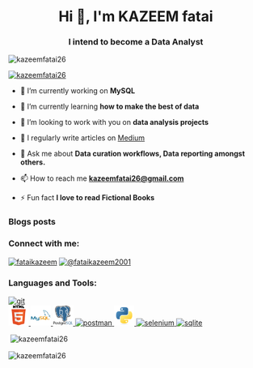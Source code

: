 <h1 align="center">Hi 👋, I'm KAZEEM fatai</h1>
<h3 align="center">I intend to become a Data Analyst</h3>

<p align="left"> <img src="https://komarev.com/ghpvc/?username=kazeemfata26&label=Profile%20views&color=0e75b6&style=flat" alt="kazeemfatai26" /> </p>

<p align="left"> <a href="https://github.com/ryo-ma/github-profile-trophy"><img src="https://github-profile-trophy.vercel.app/?username=kazeemfatai26" alt="kazeemfatai26" /></a> </p>

- 🔭 I’m currently working on **MySQL**

- 🌱 I’m currently learning **how to make the best of data**

- 👯 I’m looking to work with you on **data analysis projects**

- 📝 I regularly write articles on [Medium](https://medium.com/@fataikazeem2001)

- 💬 Ask me about **Data curation workflows, Data reporting amongst others.**

- 📫 How to reach me **kazeemfatai26@gmail.com**

- ⚡ Fun fact **I love to read Fictional Books**

### Blogs posts
<!-- BLOG-POST-LIST:START -->
<!-- BLOG-POST-LIST:END -->

<h3 align="left">Connect with me:</h3>
<p align="left">
<a href="https://www.linkedin.com/in/fataikazeem/" target="blank"><img align="center" src="https://raw.githubusercontent.com/rahuldkjain/github-profile-readme-generator/master/src/images/icons/Social/linked-in-alt.svg" alt="fataikazeem" height="30" width="40" /></a>
<a href="https://medium.com/@fataikazeem2001" target="blank"><img align="center" src="https://raw.githubusercontent.com/rahuldkjain/github-profile-readme-generator/master/src/images/icons/Social/medium.svg" alt="@fataikazeem2001" height="30" width="40" /></a>
</p>

<h3 align="left">Languages and Tools:</h3>

<a href="https://git-scm.com/" target="_blank" rel="noreferrer"> <img src="https://www.vectorlogo.zone/logos/git-scm/git-scm-icon.svg" alt="git" width="40" height="40"/> </a>  
<a href="https://www.w3.org/html/" target="_blank" rel="noreferrer"> <img src="https://raw.githubusercontent.com/devicons/devicon/master/icons/html5/html5-original-wordmark.svg" alt="html5" width="40" height="40"/> </a> 
<a href="https://www.mysql.com/" target="_blank" rel="noreferrer"> <img src="https://raw.githubusercontent.com/devicons/devicon/master/icons/mysql/mysql-original-wordmark.svg" alt="mysql" width="40" height="40"/> </a>
<a href="https://www.postgresql.org" target="_blank" rel="noreferrer"> <img src="https://raw.githubusercontent.com/devicons/devicon/master/icons/postgresql/postgresql-original-wordmark.svg" alt="postgresql" width="40" height="40"/> </a> <a href="https://postman.com" target="_blank" rel="noreferrer"> <img src="https://www.vectorlogo.zone/logos/getpostman/getpostman-icon.svg" alt="postman" width="40" height="40"/> </a> 
<a href="https://www.python.org" target="_blank" rel="noreferrer"> <img src="https://raw.githubusercontent.com/devicons/devicon/master/icons/python/python-original.svg" alt="python" width="40" height="40"/> </a> 
<a href="https://www.selenium.dev" target="_blank" rel="noreferrer"> <img src="https://raw.githubusercontent.com/detain/svg-logos/780f25886640cef088af994181646db2f6b1a3f8/svg/selenium-logo.svg" alt="selenium" width="40" height="40"/> </a> <a href="https://www.sqlite.org/" target="_blank" rel="noreferrer"> <img src="https://www.vectorlogo.zone/logos/sqlite/sqlite-icon.svg" alt="sqlite" width="40" height="40"/> </a> 

<p>&nbsp;<img align="center" src="https://github-readme-stats.vercel.app/api?username=kazeemfatai26&show_icons=true&locale=en" alt="kazeemfatai26" /></p>

<p><img align="center" src="https://github-readme-streak-stats.herokuapp.com/?user=kazeemfatai26&" alt="kazeemfatai26" /></p>


